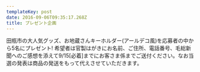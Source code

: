 ```yaml
---
templateKey: post
date: 2016-09-06T09:35:17.268Z
title: プレゼント企画
---
```

田瓶市の大人気グッズ、お地蔵さんキーホルダー(アールデコ風)を応募者の中から5名にプレゼント!
希望者は官製はがきにお名前、ご住所、電話番号、毛総新聞へのご感想を添えて9/15[必着]までにお客さま係までご送付ください。なお当選の発表は商品の発送をもって代えさせていただきます。